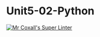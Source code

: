 # Unit5-02-Python
[![Mr Coxall's Super Linter](https://github.com/ICS3U-Programming-MinabB/Unit5-02-Python/workflows/Mr%20Coxall's%20Super%20Linter/badge.svg)](https://github.com/ICS3U-Programming-MinabB/Unit5-02-Python/actions/)
